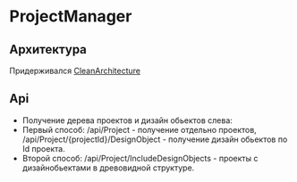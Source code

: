 # ProjectManager

## Архитектура
Придерживался [CleanArchitecture](https://github.com/jasontaylordev/CleanArchitecture)

## Api
-  Получение дерева проектов и дизайн обьектов слева:
  -  Первый способ: /api/Project - получение отдельно проектов, /api/Project/{projectId}/DesignObject - получение дизайн обьектов по Id проекта.
  -  Второй способ: /api/Project/IncludeDesignObjects - проекты с дизайнобьектами в древовидной структуре.
